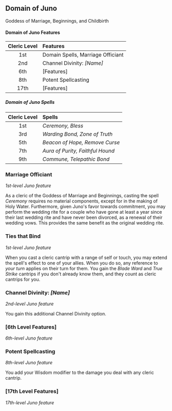 ## Domain of Juno

Goddess of Marriage, Beginnings, and Childbirth

#### Domain of Juno Features

| Cleric Level | Features                          |
| :----------: | :-------------------------------- |
|     1st      | Domain Spells, Marriage Officiant |
|     2nd      | Channel Divinity: _[Name]_        |
|     6th      | [Features]                        |
|     8th      | Potent Spellcasting               |
|     17th     | [Features]                        |

##### Domain of Juno Spells

| Cleric Level | Spells                           |
| :----------: | :------------------------------- |
|     1st      | _Ceremony, Bless_                |
|     3rd      | _Warding Bond, Zone of Truth_    |
|     5th      | _Beacon of Hope, Remove Curse_   |
|     7th      | _Aura of Purity, Faithful Hound_ |
|     9th      | _Commune, Telepathic Bond_       |

### Marriage Officiant

_1st-level Juno feature_

As a cleric of the Goddess of Marriage and Beginnings, casting the spell _Ceremony_ requires no material components, except for in the making of Holy Water. Furthermore, given Juno's favor towards commitment, you may perform the wedding rite for a couple who have gone at least a year since their last wedding rite and have never been divorced, as a renewal of their wedding vows. This provides the same benefit as the original wedding rite.

### Ties that Bind

_1st-level Juno feature_

When you cast a cleric cantrip with a range of self or touch, you may extend the spell's effect to one of your allies. When you do so, any reference to *your turn* applies on their turn for them. You gain the _Blade Ward_ and _True Strike_ cantrips if you don't already know them, and they count as cleric cantrips for you.

### Channel Divinity: _[Name]_

_2nd-level Juno feature_

You gain this additional Channel Divinity option.

### [6th Level Features]

_6th-level Juno feature_

### Potent Spellcasting

_8th-level Juno feature_

You add your Wisdom modifier to the damage you deal with any cleric cantrip.

### [17th Level Features]

_17th-level Juno feature_
